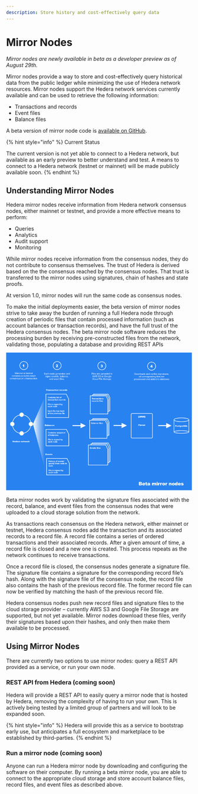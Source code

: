 ```yaml
---
description: Store history and cost-effectively query data
---
```


# Mirror Nodes

_Mirror nodes are newly available in beta as a developer preview as of August 29th._

Mirror nodes provide a way to store and cost-effectively query historical data from the public ledger while minimizing the use of Hedera network resources. Mirror nodes support the Hedera network services currently available and can be used to retrieve the following information:

* Transactions and records
* Event files
* Balance files

A beta version of mirror node code is [available on GitHub](https://github.com/hashgraph/hedera-mirror-node).

{% hint style="info" %}
Current Status  
  
The current version is not yet able to connect to a Hedera network, but available as an early preview to better understand and test. A means to connect to a Hedera network \(testnet or mainnet\) will be made publicly available soon.
{% endhint %}

## Understanding Mirror Nodes

Hedera mirror nodes receive information from Hedera network consensus nodes, either mainnet or testnet, and provide a more effective means to perform:

* Queries
* Analytics
* Audit support
* Monitoring

While mirror nodes receive information from the consensus nodes, they do not contribute to consensus themselves. The trust of Hedera is derived based on the the consensus reached by the consensus nodes. That trust is transferred to the mirror nodes using signatures, chain of hashes and state proofs.

At version 1.0, mirror nodes will run the same code as consensus nodes.

To make the initial deployments easier, the beta version of mirror nodes strive to take away the burden of running a full Hedera node through creation of periodic files that contain processed information \(such as account balances or transaction records\), and have the full trust of the Hedera consensus nodes. The beta mirror node software reduces the processing burden by receiving pre-constructed files from the network, validating those, populating a database and providing REST APIs

![](../.gitbook/assets/55de99f-betamirrornode-overview.jpg)



Beta mirror nodes work by validating the signature files associated with the record, balance, and event files from the consensus nodes that were uploaded to a cloud storage solution from the network.

As transactions reach consensus on the Hedera network, either mainnet or testnet, Hedera consensus nodes add the transaction and its associated records to a record file. A record file contains a series of ordered transactions and their associated records. After a given amount of time, a record file is closed and a new one is created. This process repeats as the network continues to receive transactions.

Once a record file is closed, the consensus nodes generate a signature file. The signature file contains a signature for the corresponding record file’s hash. Along with the signature file of the consensus node, the record file also contains the hash of the previous record file. The former record file can now be verified by matching the hash of the previous record file.

Hedera consensus nodes push new record files and signature files to the cloud storage provider – currently AWS S3 and Google File Storage are supported, but not yet available. Mirror nodes download these files, verify their signatures based upon their hashes, and only then make them available to be processed.

## Using Mirror Nodes

There are currently two options to use mirror nodes: query a REST API provided as a service, or run your own node.

### REST API from Hedera \(coming soon\)

Hedera will provide a REST API to easily query a mirror node that is hosted by Hedera, removing the complexity of having to run your own. This is actively being tested by a limited group of partners and will look to be expanded soon.

{% hint style="info" %}
Hedera will provide this as a service to bootstrap early use, but anticipates a full ecosystem and marketplace to be established by third-parties.
{% endhint %}

### Run a mirror node \(coming soon\)

Anyone can run a Hedera mirror node by downloading and configuring the software on their computer. By running a beta mirror node, you are able to connect to the appropriate cloud storage and store account balance files, record files, and event files as described above.

